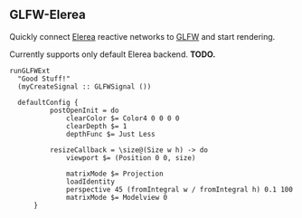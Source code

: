 
GLFW-Elerea
-----------

Quickly connect [Elerea][elerea] reactive networks to [GLFW][glfw] and start rendering.

Currently supports only default Elerea backend. **TODO.**

[elerea]: http://hackage.haskell.org/package/elerea "Elerea on Hackage"
[glfw]: http://hackage.haskell.org/package/GLFW "GLFW on Hackage"


    runGLFWExt
      "Good Stuff!"
      (myCreateSignal :: GLFWSignal ())

      defaultConfig {
              postOpenInit = do
                  clearColor $= Color4 0 0 0 0
                  clearDepth $= 1
                  depthFunc $= Just Less

              resizeCallback = \size@(Size w h) -> do
                  viewport $= (Position 0 0, size)

                  matrixMode $= Projection
                  loadIdentity
                  perspective 45 (fromIntegral w / fromIntegral h) 0.1 100
                  matrixMode $= Modelview 0
          }



